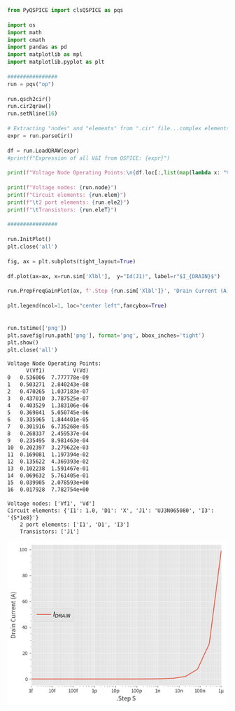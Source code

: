 ```python
from PyQSPICE import clsQSPICE as pqs

import os
import math
import cmath
import pandas as pd
import matplotlib as mpl
import matplotlib.pyplot as plt

################
run = pqs("op")

run.qsch2cir()
run.cir2qraw()
run.setNline(16)

# Extracting "nodes" and "elements" from ".cir" file...complex elements are not implemented yet!
expr = run.parseCir()

df = run.LoadQRAW(expr)
#print(f"Expression of all V&I from QSPICE: {expr}")

print(f"Voltage Node Operating Points:\n{df.loc[:,list(map(lambda x: "V(" + x + ")",run.node))]}\n")

print(f"Voltage nodes: {run.node}")
print(f"Circuit elements: {run.elem}")
print(f"\t2 port elements: {run.ele2}")
print(f"\tTransistors: {run.eleT}")

################

run.InitPlot()
plt.close('all')

fig, ax = plt.subplots(tight_layout=True)

df.plot(ax=ax, x=run.sim['Xlbl'],  y="Id(J1)", label=r"$I_{DRAIN}$")

run.PrepFreqGainPlot(ax, f'.Step {run.sim['Xlbl']}', 'Drain Current (A)', [run.sim['Xmin'],run.sim['Xmax']])

plt.legend(ncol=1, loc="center left",fancybox=True)


run.tstime(['png'])
plt.savefig(run.path['png'], format='png', bbox_inches='tight')
plt.show()
plt.close('all')

```

    Voltage Node Operating Points:
          V(Vf1)         V(Vd)
    0   0.536006  7.777778e-09
    1   0.503271  2.840243e-08
    2   0.470265  1.037183e-07
    3   0.437010  3.787525e-07
    4   0.403529  1.383106e-06
    5   0.369841  5.050745e-06
    6   0.335965  1.844401e-05
    7   0.301916  6.735268e-05
    8   0.268337  2.459537e-04
    9   0.235495  8.981463e-04
    10  0.202397  3.279622e-03
    11  0.169081  1.197394e-02
    12  0.135622  4.369393e-02
    13  0.102238  1.591467e-01
    14  0.069632  5.761405e-01
    15  0.039905  2.078593e+00
    16  0.017928  7.782754e+00
    
    Voltage nodes: ['Vf1', 'Vd']
    Circuit elements: {'I1': 1.0, 'D1': 'X', 'J1': 'UJ3N065080', 'I3': '{S*1e8}'}
    	2 port elements: ['I1', 'D1', 'I3']
    	Transistors: ['J1']
    


    
![](../../images/output_OP_1.png)
    

